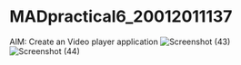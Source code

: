 # MADpractical6_20012011137

AIM: Create an Video player application
![Screenshot (43)](https://user-images.githubusercontent.com/110656617/191210898-ed26b8bb-1ae1-453f-abf7-a79e32bd6894.png)
![Screenshot (44)](https://user-images.githubusercontent.com/110656617/191210948-498788ce-e914-427c-99b9-41fdcb8f3ced.png)


